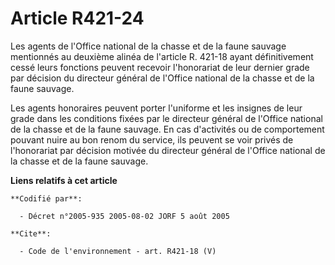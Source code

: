 # Article R421-24

Les agents de l'Office national de la chasse et de la faune sauvage mentionnés au deuxième alinéa de l'article R. 421-18
ayant définitivement cessé leurs fonctions peuvent recevoir l'honorariat de leur dernier grade par décision du directeur
général de l'Office national de la chasse et de la faune sauvage. 

Les agents honoraires peuvent porter l'uniforme et les insignes de leur grade dans les conditions fixées par le directeur
général de l'Office national de la chasse et de la faune sauvage. En cas d'activités ou de comportement pouvant nuire au bon
renom du service, ils peuvent se voir privés de l'honorariat par décision motivée du directeur général de l'Office national
de la chasse et de la faune sauvage.

**Liens relatifs à cet article**

	**Codifié par**:

	  - Décret n°2005-935 2005-08-02 JORF 5 août 2005

	**Cite**:

	  - Code de l'environnement - art. R421-18 (V)
